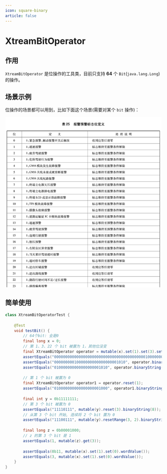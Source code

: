 ```yaml
---
icon: square-binary
article: false
---
```


# XtreamBitOperator

## 作用

`XtreamBitOperator` 是位操作的工具类，目前只支持 **64** 个 `Bit`(`java.lang.Long`) 的操作。

## 场景示例

位操作的场景都可以用到，比如下面这个场景(需要对某个 `bit` 操作)：

![](/img/common/utilities/bit-operator-case-01.png)

## 简单使用

```java
class XtreamBitOperatorTest {

    @Test
    void testBit() {
        // 64个bit: 全是0
        final long x = 0;
        // 第 1、3、22 个 bit 被置为 1，其他位没变
        final XtreamBitOperator operator = mutable(x).set(1).set(3).set(22);
        assertEquals("0000000000000000000000000000000000000000010000000000000000001010", operator.binaryString(64));
        assertEquals("00000000010000000000000000001010", operator.binaryString(32));
        assertEquals("010000000000000000001010", operator.binaryString(24));

        // 第 1 个 bit 被置为 0
        final XtreamBitOperator operator1 = operator.reset(1);
        assertEquals("010000000000000000001000", operator1.binaryString(24));

        final int y = 0b11111111;
        // 第 3 个 bit 被置为 0
        assertEquals("11110111", mutable(y).reset(3).binaryString(8));
        // 从第 3 个 bit 开始, 连续将 2 个 bit 置为 0
        assertEquals("11100111", mutable(y).resetRange(3, 2).binaryString(8));

        final long z = 0b00001000;
        // z 的第 3 个 bit 是 1
        assertEquals(1, mutable(z).get(3));

        assertEquals(0b11, mutable(x).set(1).set(0).wordValue());
        assertEquals(3, mutable(x).set(1).set(0).wordValue());
    }
}
```
